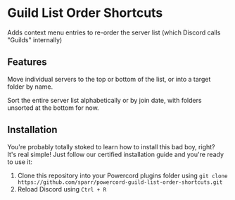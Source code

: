 # Guild List Order Shortcuts

Adds context menu entries to re-order the server list (which Discord calls "Guilds" internally)

## Features

Move individual servers to the top or bottom of the list, or into a target folder by name.

Sort the entire server list alphabetically or by join date, with folders unsorted at the bottom for now.

## Installation

You're probably totally stoked to learn how to install this bad boy, right? \
It's real simple! Just follow our certified installation guide and you're ready to use it: 

1. Clone this repository into your Powercord plugins folder using `git clone https://github.com/sparr/powercord-guild-list-order-shortcuts.git`
2. Reload Discord using `Ctrl + R`